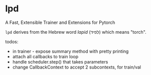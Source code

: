 # lpd
A Fast, Extensible Trainer and Extensions for Pytorch

``lpd`` derives from the Hebrew word *lapid* (לפיד) which means "torch".


todos:
* in trainer - expose summary method with pretty printing
* attach all callbacks to train loop
* handle scheduler.step() that takes parameters
* change CallbackContext to accept 2 subcontexts, for train/val 